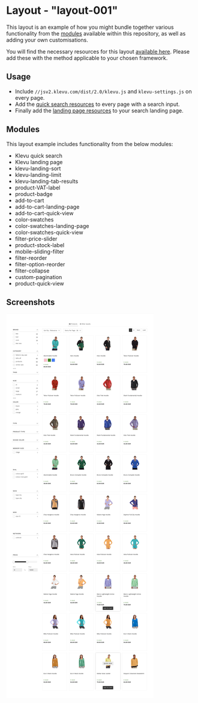 # Layout - "layout-001"

This layout is an example of how you might bundle together various functionality
from the [modules](/modules) available within this repository, as well as adding
your own customisations.

You will find the necessary resources for this layout 
[available here](/layout/layout-001/resources).
Please add these with the method applicable to your chosen framework.

## Usage

- Include `//jsv2.klevu.com/dist/2.0/klevu.js` and `klevu-settings.js` on every page.
- Add the [quick search resources](/layout/layout-001/resources/quick) to every page with a search input.
- Finally add the [landing page resources](/layout/layout-001/resources/landing) to your search landing page.

## Modules

This layout example includes functionality from the below modules:

- Klevu quick search
- Klevu landing page
- klevu-landing-sort
- klevu-landing-limit
- klevu-landing-tab-results
- product-VAT-label
- product-badge
- add-to-cart
- add-to-cart-landing-page
- add-to-cart-quick-view
- color-swatches
- color-swatches-landing-page
- color-swatches-quick-view
- filter-price-slider
- product-stock-label
- mobile-sliding-filter
- filter-reorder
- filter-option-reorder
- filter-collapse
- custom-pagination
- product-quick-view

## Screenshots

![layout-001](/layout/layout-001/images/image002.jpg)
